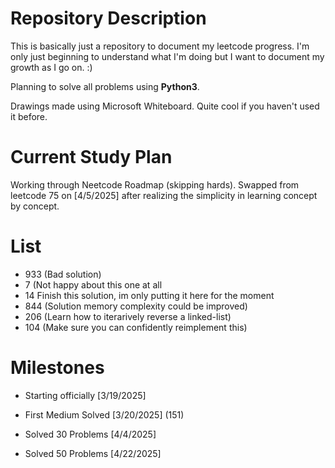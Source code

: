 # Repository Description
This is basically just a repository to document my leetcode progress. I'm only just beginning to understand what I'm doing but I want to document my growth as I go on. :)

Planning to solve all problems using **Python3**.

Drawings made using Microsoft Whiteboard. Quite cool if you haven't used it before.

# Current Study Plan
Working through Neetcode Roadmap (skipping hards). Swapped from leetcode 75 on [4/5/2025] after realizing the simplicity in learning concept by concept.

# List
- 933 (Bad solution)
- 7 (Not happy about this one at all
- 14 Finish this solution, im only putting it here for the moment
- 844 (Solution memory complexity could be improved)
- 206 (Learn how to iterarively reverse a linked-list) 
- 104 (Make sure you can confidently reimplement this)

# Milestones

- Starting officially [3/19/2025]

- First Medium Solved [3/20/2025] (151)

- Solved 30 Problems [4/4/2025]

- Solved 50 Problems [4/22/2025]
